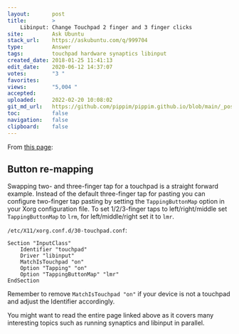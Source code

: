 ```yaml
---
layout:       post
title:        >
    Libinput: Change Touchpad 2 finger and 3 finger clicks
site:         Ask Ubuntu
stack_url:    https://askubuntu.com/q/999704
type:         Answer
tags:         touchpad hardware synaptics libinput
created_date: 2018-01-25 11:41:13
edit_date:    2020-06-12 14:37:07
votes:        "3 "
favorites:    
views:        "5,004 "
accepted:     
uploaded:     2022-02-20 10:08:02
git_md_url:   https://github.com/pippim/pippim.github.io/blob/main/_posts/2018/2018-01-25-Libinput_-Change-Touchpad-2-finger-and-3-finger-clicks.md
toc:          false
navigation:   false
clipboard:    false
---
```


From [this page][1]:

## Button re-mapping

Swapping two- and three-finger tap for a touchpad is a straight forward example. Instead of the default three-finger tap for pasting you can configure two-finger tap pasting by setting the `TappingButtonMap` option in your Xorg configuration file. To set 1/2/3-finger taps to left/right/middle set `TappingButtonMap` to `lrm`, for left/middle/right set it to `lmr`.

`/etc/X11/xorg.conf.d/30-touchpad.conf`:

``` 
Section "InputClass"
    Identifier "touchpad"
    Driver "libinput"
    MatchIsTouchpad "on"
    Option "Tapping" "on"
    Option "TappingButtonMap" "lmr"
EndSection
```

Remember to remove `MatchIsTouchpad "on"` if your device is not a touchpad and adjust the Identifier accordingly.

You might want to read the entire page linked above as it covers many interesting topics such as running synaptics and libinput in parallel.


  [1]: https://wiki.archlinux.org/index.php/Libinput
